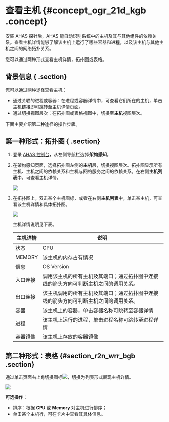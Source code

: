 # 查看主机 {#concept_ogr_21d_kgb .concept}

安装 AHAS 探针后，AHAS 能自动识别系统中的主机及其与其他组件的依赖关系。查看主机详情能够了解该主机上运行了哪些容器和进程，以及该主机与其他主机之间的网络拓扑关系。

您可以通过两种形式查看主机详情，拓扑图或表格。

## 背景信息 { .section}

您可以通过两种途径查看主机：

-   通过关联的进程或容器：在进程或容器详情中，可查看它们所在的主机，单击主机链接即可跳转至主机详情页面。
-   通过切换视图层次：在拓扑图或表格视图中，切换至**主机**视图层次。

下面主要介绍第二种途径的操作步骤。

## 第一种形式：拓扑图 { .section}

1.  登录 [AHAS 控制台](https://ahas.console.aliyun.com/)，从左侧导航栏选择**架构感知**。

2.  在架构感知页面，选择拓扑图左侧的**主机**层，切换视图层次。拓扑图显示所有主机、主机之间的依赖关系和主机与网络服务之间的依赖关系。在右侧**主机列表**中，可查看主机详情。

    ![](https://aliware-images.oss-cn-hangzhou.aliyuncs.com/ahas/sc_host.png)

3.  在拓扑图上，双击某个主机图标，或者在右侧**主机列表**中，单击某主机，可查看该主机详情和具体拓扑图。

    ![](https://aliware-images.oss-cn-hangzhou.aliyuncs.com/ahas/sc_host_details.png)

    主机详情说明见下表。

    |主机详情|说明|
    |----|--|
    |状态|CPU|该主机的 CPU 占有情况|
    |MEMORY|该主机的内存占有情况|
    |信息|OS Version|该主机的操作系统与版本|
    |入口连接|调用该主机的所有主机及其端口；通过拓扑图中连接线的箭头方向可判断主机之间的调用关系。|
    |出口连接|该主机调用的所有主机及其端口；通过拓扑图中连接线的箭头方向可判断主机之间的调用关系。|
    |容器|该主机上的容器，单击容器名称可跳转至容器详情|
    |进程|该主机上运行的进程，单击进程名称可跳转至进程详情|
    |容器镜像|该主机上存放的容器镜像|


## 第二种形式：表格 {#section_r2n_wrr_bgb .section}

通过单击页面右上角切换图标![](https://aliware-images.oss-cn-hangzhou.aliyuncs.com/ahas/bt_table.png)，切换为列表形式展现主机详情。

![](https://aliware-images.oss-cn-hangzhou.aliyuncs.com/ahas/sc_table_host.png)

**可选操作**：

-   排序：根据 **CPU** 或 **Memory** 对主机进行排序；
-   单击某个主机行，可在卡片中查看其具体信息。

